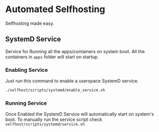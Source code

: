 # Automated Selfhosting
Selfhosting made easy.

## SystemD Service
Service for Running all the apps/containers on system boot.
All the containers in `apps` folder will start on startup.

### Enabling Service
Just run this command to enable a userspace SystemD service.
```bash
./selfhost/scripts/systemd/enable_service.sh
```

### Running Service
Once Enabled the SystemD Service will automatically start on system's boot.
To manually run the service script check `selfhost/scripts/systemd/service.sh`
